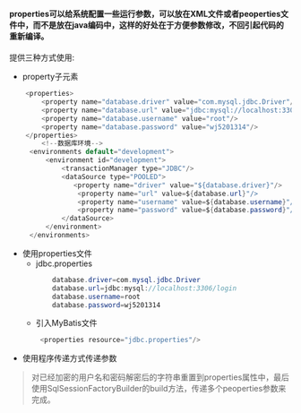 #### properties可以给系统配置一些运行参数，可以放在XML文件或者peoperties文件中，而不是放在java编码中，这样的好处在于方便参数修改，不回引起代码的重新编译。
提供三种方式使用:
- property子元素
```java
    <properties>
        <property name="database.driver" value="com.mysql.jdbc.Driver"/>
        <property name="database.url" value="jdbc:mysql://localhost:3306/login"/>
        <property name="database.username" value="root"/>
        <property name="database.password" value="wj5201314"/>
    </properties>
        <!--数据库环境-->
     <environments default="development">
         <environment id="development">
             <transactionManager type="JDBC"/>
             <dataSource type="POOLED">
                <property name="driver" value="${database.driver}"/>
                 <property name="url" value=${database.url}"/>
                 <property name="username" value=${database.username}"/>
                 <property name="password" value=${database.password}"/>
             </dataSource>
         </environment>
     </environments>
```
- 使用properties文件
  - jdbc.properties 
    ```java
        database.driver=com.mysql.jdbc.Driver
        database.url=jdbc:mysql://localhost:3306/login
        database.username=root
        database.password=wj5201314
    ```
  - 引入MyBatis文件
     ```java
      <properties resource="jdbc.properties"/>
     ```
- 使用程序传递方式传递参数
>对已经加密的用户名和密码解密后的字符串重置到properties属性中，最后使用SqlSessionFactoryBuilder的build方法，传递多个peoperties参数来完成。

